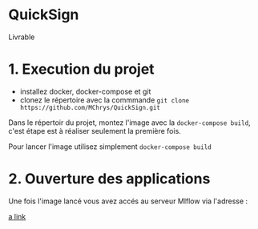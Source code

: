 # QuickSign
Livrable



# 1. Execution du projet
  
  - installez docker, docker-compose et git
  - clonez le répertoire avec la commmande `git clone https://github.com/MChrys/QuickSign.git`
  
Dans le répertoir du projet, montez l'image avec la `docker-compose build`, c'est étape est à réaliser seulement la première fois.

Pour lancer l'image utilisez simplement `docker-compose build`

# 2. Ouverture des applications 

Une fois l'image lancé vous avez accés au serveur Mlflow via l'adresse : 

[a link](https//:127.0.0.1:5000)
